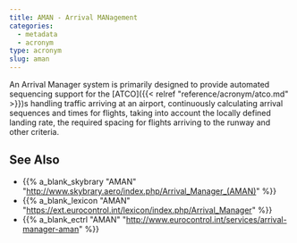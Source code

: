 ```yaml
---
title: AMAN - Arrival MANagement
categories:
  - metadata
  - acronym
type: acronym
slug: aman
---
```


An Arrival Manager system is primarily designed to provide automated sequencing
support for the [ATCO]({{< relref "reference/acronym/atco.md" >}})s handling traffic arriving at an airport, continuously calculating
arrival sequences and times for flights, taking into account the locally defined landing rate,
the required spacing for flights arriving to the runway and other criteria.


## See Also

* {{% a_blank_skybrary "AMAN" "http://www.skybrary.aero/index.php/Arrival_Manager_(AMAN)" %}}
* {{% a_blank_lexicon "AMAN" "https://ext.eurocontrol.int/lexicon/index.php/Arrival_Manager" %}}
* {{% a_blank_ectrl "AMAN" "http://www.eurocontrol.int/services/arrival-manager-aman" %}}
